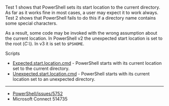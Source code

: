 
Test 1 shows that PowerShell sets its start location to the current directory.
As far as it works fine in most cases, a user may expect it to work always.
Test 2 shows that PowerShell fails to do this if a directory name contains
some special characters.

As a result, some code may be invoked with the wrong assumption about the
current location. In PowerShell v2 the unexpected start location is set to
the root (*C:\\*). In v3 it is set to `$PSHOME`.

Scripts

- [Expected.start.location.cmd](Expected.start.location.cmd) - PowerShell starts with its current location set to the current directory.
- [Unexpected.start.location.cmd](Unexpected.start.location.cmd) - PowerShell starts with its current location set to an unexpected directory.

---

- [PowerShell/issues/5752](https://github.com/PowerShell/PowerShell/issues/5752)
- Microsoft Connect 514735
